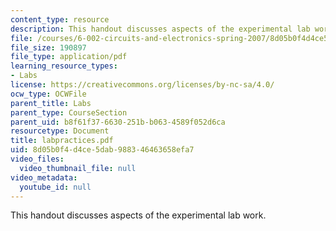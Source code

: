 ```yaml
---
content_type: resource
description: This handout discusses aspects of the experimental lab work.
file: /courses/6-002-circuits-and-electronics-spring-2007/8d05b0f4d4ce5dab988346463658efa7_labpractices.pdf
file_size: 190897
file_type: application/pdf
learning_resource_types:
- Labs
license: https://creativecommons.org/licenses/by-nc-sa/4.0/
ocw_type: OCWFile
parent_title: Labs
parent_type: CourseSection
parent_uid: b8f61f37-6630-251b-b063-4589f052d6ca
resourcetype: Document
title: labpractices.pdf
uid: 8d05b0f4-d4ce-5dab-9883-46463658efa7
video_files:
  video_thumbnail_file: null
video_metadata:
  youtube_id: null
---
```

This handout discusses aspects of the experimental lab work.